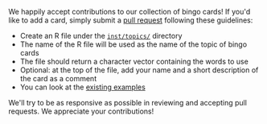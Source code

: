 We happily accept contributions to our collection of bingo cards! If you'd like to add a card, simply submit a [pull request](https://help.github.com/articles/using-pull-requests) following these guidelines:
- Create an R file under the [`inst/topics/`](./inst/topics/) directory
- The name of the R file will be used as the name of the topic of bingo cards
- The file should return a character vector containing the words to use
- Optional: at the top of the file, add your name and a short description of the card as a comment
- You can look at the [existing examples](./inst/topics/) 

We'll try to be as responsive as possible in reviewing and accepting pull requests. We appreciate your contributions!  
